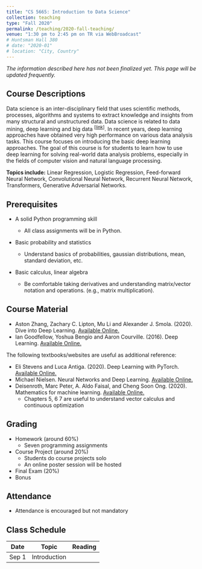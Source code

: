 ```yaml
---
title: "CS 5665: Introduction to Data Science"
collection: teaching
type: "Fall 2020"
permalink: /teaching/2020-fall-teaching/
venue: "1:30 pm to 2:45 pm on TR via WebBroadcast"
# Huntsman Hall 380
# date: "2020-01"
# location: "City, Country"
---
```


*The information described here has not been finalized yet. This page will be updated frequently.*

## Course Descriptions
Data science is an inter-disciplinary field that uses scientific methods, processes, algorithms and systems to extract knowledge and insights from many structural and unstructured data. Data science is related to data mining, deep learning and big data <sup>\[[link](https://en.wikipedia.org/wiki/Data_science)\]</sup>. In recent years, deep learning approaches have obtained very high performance on various data analysis tasks. This course focuses on introducing the basic deep learning approaches. The goal of this course is for students to learn how to use deep learning for solving real-world data analysis problems, especially in the fields of computer vision and natural language processing.

**Topics include:** Linear Regression, Logistic Regression, Feed-forward Neural Network, Convolutional Neural Network, Recurrent Neural Network, Transformers, Generative Adversarial Networks.


## Prerequisites
- A solid Python programming skill
    - All class assignments will be in Python. 

- Basic probability and statistics
    - Understand basics of probabilities, gaussian distributions, mean, standard deviation, etc.

- Basic calculus, linear algebra
    - Be comfortable taking derivatives and understanding matrix/vector notation and operations. (e.g., matrix multiplication).

## Course Material
- Aston Zhang, Zachary C. Lipton, Mu Li and Alexander J. Smola. (2020). Dive into Deep Learning. [Available Online.](https://d2l.ai)
- Ian Goodfellow, Yoshua Bengio and Aaron Courville. (2016). Deep Learning. [Available Online.](https://www.deeplearningbook.org/)

The following textbooks/websites are useful as additional reference:
-  Eli Stevens and Luca Antiga. (2020). Deep Learning with PyTorch. [Available Online.](https://pytorch.org/deep-learning-with-pytorch)
- Michael Nielsen. Neural Networks and Deep Learning. [Available Online.](http://neuralnetworksanddeeplearning.com/)
- Deisenroth, Marc Peter, A. Aldo Faisal, and Cheng Soon Ong. (2020). Mathematics for machine learning. [Available Online.](https://mml-book.github.io/)
    - Chapters 5, 6 7 are useful to understand vector calculus and continuous optimization


## Grading
- Homework (around 60%)
    - Seven programming assignments 
- Course Project (around 20%)
    - Students do course projects solo
    - An online poster session will be hosted
- Final Exam (20%)
- Bonus

## Attendance
- Attendance is encouraged but not mandatory

## Class Schedule

| Date   | Topic                       | Reading           |
|--------|-----------------------------|-------------------|
| Sep 1  | Introduction                |                   |